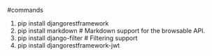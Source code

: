 #commands

1. pip install djangorestframework
2. pip install markdown       # Markdown support for the browsable API.
3. pip install django-filter  # Filtering support
4. pip install djangorestframework-jwt
